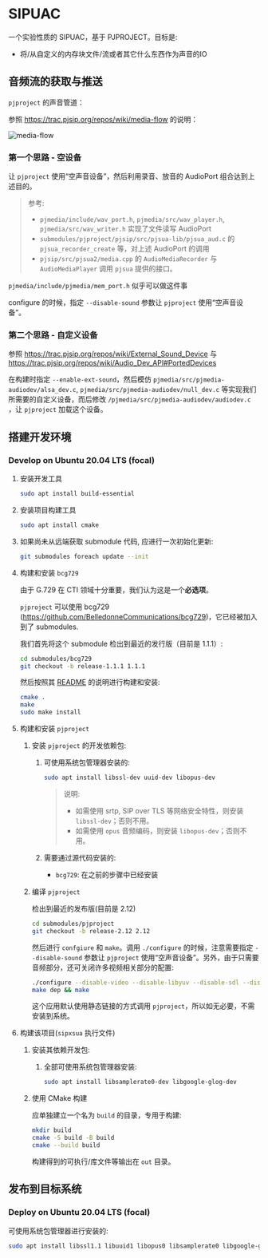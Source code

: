 # SIPUAC

一个实验性质的 SIPUAC，基于 PJPROJECT。目标是:

- 将/从自定义的内存块文件/流或者其它什么东西作为声音的IO

## 音频流的获取与推送

`pjproject` 的声音管道：

参照 <https://trac.pjsip.org/repos/wiki/media-flow> 的说明：

![media-flow](http://www.pjsip.org/images/media-flow.jpg)

### 第一个思路 - 空设备

让 `pjproject` 使用“空声音设备”，然后利用录音、放音的 AudioPort 组合达到上述目的。

> 参考:
>
> - `pjmedia/include/wav_port.h`, `pjmedia/src/wav_player.h`, `pjmedia/src/wav_writer.h` 实现了文件读写 AudioPort
> - `submodules/pjproject/pjsip/src/pjsua-lib/pjsua_aud.c` 的 `pjsua_recorder_create` 等，对上述 AudioPort 的调用
> - `pjsip/src/pjsua2/media.cpp` 的 `AudioMediaRecorder` 与 `AudioMediaPlayer` 调用 `pjsua` 提供的接口。

`pjmedia/include/pjmedia/mem_port.h` 似乎可以做这件事

configure 的时候，指定 `--disable-sound` 参数让 `pjproject` 使用“空声音设备”。

### 第二个思路 - 自定义设备

参照 <https://trac.pjsip.org/repos/wiki/External_Sound_Device> 与 <https://trac.pjsip.org/repos/wiki/Audio_Dev_API#PortedDevices>

在构建时指定 `--enable-ext-sound`，然后模仿 `pjmedia/src/pjmedia-audiodev/alsa_dev.c`, `pjmedia/src/pjmedia-audiodev/null_dev.c` 等实现我们所需要的自定义设备，而后修改 `/pjmedia/src/pjmedia-audiodev/audiodev.c` ，让 `pjproject` 加载这个设备。

## 搭建开发环境

### Develop on Ubuntu 20.04 LTS (focal)

1. 安装开发工具

   ```bash
   sudo apt install build-essential
   ```

2. 安装项目构建工具

   ```bash
   sudo apt install cmake
   ```

3. 如果尚未从远端获取 submodule 代码, 应进行一次初始化更新:

   ```bash
   git submodules foreach update --init
   ```

4. 构建和安装 `bcg729`

   由于 G.729 在 CTI 领域十分重要，我们认为这是一个**必选项**。

   `pjproject` 可以使用 bcg729 (<https://github.com/BelledonneCommunications/bcg729>)，它已经被加入到了 submodules.

   我们首先将这个 submodule 检出到最近的发行版（目前是 1.1.1）:

   ```bash
   cd submodules/bcg729
   git checkout -b release-1.1.1 1.1.1
   ```

   然后按照其 [README](submodules/bcg729/README.md) 的说明进行构建和安装:

   ```bash
   cmake .
   make
   sudo make install
   ```

5. 构建和安装 `pjproject`

   1. 安装 `pjproject` 的开发依赖包:

      1. 可使用系统包管理器安装的:

         ```bash
         sudo apt install libssl-dev uuid-dev libopus-dev
         ```

         > 说明:
         >
         > - 如需使用 srtp, SIP over TLS 等网络安全特性，则安装 `libssl-dev`；否则不用。
         > - 如需使用 `opus` 音频编码，则安装 `libopus-dev`；否则不用。

      2. 需要通过源代码安装的:

         - `bcg729`: 在之前的步骤中已经安装

   2. 编译 `pjproject`

      检出到最近的发布版(目前是 2.12)

      ```bash
      cd submodules/pjproject
      git checkout -b release-2.12 2.12
      ```

      然后进行 `confgiure` 和 `make`。调用 `./configure` 的时候，注意需要指定 `--disable-sound` 参数让 `pjproject` 使用“空声音设备”。另外，由于只需要音频部分，还可关闭许多视频相关部分的配置:

      ```bash
      ./configure --disable-video --disable-libyuv --disable-sdl --disable-ffmpeg --disable-v4l2 --disable-openh264 --disable-vpx --disable-libwebrtc --disable-sound
      make dep && make
      ```

      这个应用默认使用静态链接的方式调用 `pjproject`，所以如无必要，不需安装到系统。

6. 构建该项目(`sipxsua` 执行文件)

   1. 安装其依赖开发包:

      1. 全部可使用系统包管理器安装:

         ```bash
         sudo apt install libsamplerate0-dev libgoogle-glog-dev
         ```

   2. 使用 CMake 构建

      应单独建立一个名为 `build` 的目录，专用于构建:

      ```bash
      mkdir build
      cmake -S build -B build
      cmake --build build
      ```

      构建得到的可执行/库文件等输出在 `out` 目录。

## 发布到目标系统

### Deploy on Ubuntu 20.04 LTS (focal)

可使用系统包管理器进行安装的:

```bash
sudo apt install libssl1.1 libuuid1 libopus0 libsamplerate0 libgoogle-glog0v5
```
